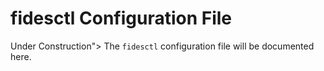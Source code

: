 # fidesctl Configuration File

<span class="tag">Under Construction"> The `fidesctl` configuration file will be documented here.